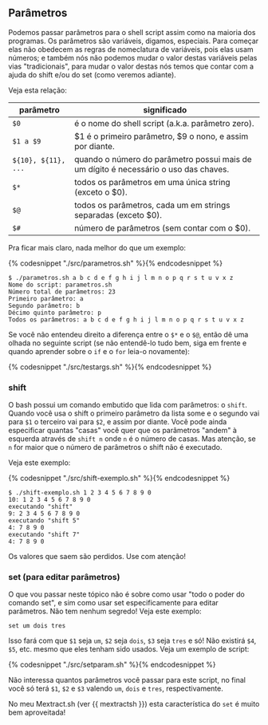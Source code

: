 ## Parâmetros

Podemos passar parâmetros para o shell script assim como na maioria
dos programas. Os parâmetros são variáveis, digamos, especiais. Para
começar elas não obedecem as regras de nomeclatura de variáveis, pois
elas usam números; e também nós não podemos mudar o valor destas
variáveis pelas vias "tradicionais", para mudar o valor destas nós temos
que contar com a ajuda do shift e/ou do set (como veremos adiante).

Veja esta relação:

parâmetro | significado
--- | ---
`$0`              | é o nome do shell script (a.k.a. parâmetro zero).
`$1 a $9`         | $1 é o primeiro parâmetro, $9 o nono, e assim por diante.
`${10}, ${11}, ...` | quando o número do parâmetro possui mais de um dígito é necessário o uso das chaves.
`$*`              | todos os parâmetros em uma única string (exceto o $0).
`$@`              | todos os parâmetros, cada um em strings separadas (exceto $0).
`$#`              | número de parâmetros (sem contar com o $0).

Pra ficar mais claro, nada melhor do que um exemplo:

{% codesnippet "./src/parametros.sh" %}{% endcodesnippet %}

```
$ ./parametros.sh a b c d e f g h i j l m n o p q r s t u v x z
Nome do script: parametros.sh
Número total de parâmetros: 23
Primeiro parâmetro: a
Segundo parâmetro: b
Décimo quinto parâmetro: p
Todos os parâmetros: a b c d e f g h i j l m n o p q r s t u v x z
```


Se você não entendeu direito a diferença entre o `$*` e o `$@`, então dê
uma olhada no seguinte script (se não entendê-lo tudo bem, siga em frente
e quando aprender sobre o `if` e o `for` leia-o novamente):

{% codesnippet "./src/testargs.sh" %}{% endcodesnippet %}



### shift

O bash possui um comando embutido que lida com parâmetros: o `shift`.
Quando você usa o shift o primeiro parâmetro da lista some e o segundo vai
para `$1` o terceiro vai para `$2`, e assim por diante. Você pode ainda
especificar quantas "casas" você quer que os parâmetros "andem" à
esquerda através de `shift n` onde `n` é o número de casas. Mas atenção, se `n`
for maior que o número de parâmetros o shift não é executado.

Veja este exemplo:

{% codesnippet "./src/shift-exemplo.sh" %}{% endcodesnippet %}

```
$ ./shift-exemplo.sh 1 2 3 4 5 6 7 8 9 0
10: 1 2 3 4 5 6 7 8 9 0
executando "shift"
9: 2 3 4 5 6 7 8 9 0
executando "shift 5"
4: 7 8 9 0
executando "shift 7"
4: 7 8 9 0
```

Os valores que saem são perdidos. Use com atenção!


### set (para editar parâmetros)

O que vou passar neste tópico não é sobre como usar "todo o poder do
comando set", e sim como usar set especificamente para editar parâmetros.
Não tem nenhum segredo! Veja este exemplo:

    set um dois tres

Isso fará com que `$1` seja `um`, `$2` seja `dois`, `$3` seja `tres` e só!
Não existirá `$4`, `$5`, etc. mesmo que eles tenham sido usados. Veja um
exemplo de script:

{% codesnippet "./src/setparam.sh" %}{% endcodesnippet %}

Não interessa quantos parâmetros você passar para este script, no
final você só terá `$1`, `$2` e `$3` valendo `um`, `dois` e `tres`,
respectivamente.

No meu Mextract.sh (ver {{ mextractsh }}) esta característica do `set` é muito
bem aproveitada!



